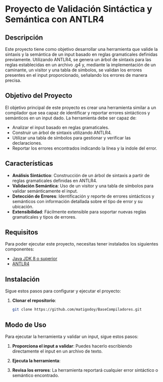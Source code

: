 # Proyecto de Validación Sintáctica y Semántica con ANTLR4

## Descripción

Este proyecto tiene como objetivo desarrollar una herramienta que valide la sintaxis y la semántica de un input basado en reglas gramaticales definidas previamente. Utilizando ANTLR4, se genera un árbol de sintaxis para las reglas establecidas en un archivo .g4 y, mediante la implementación de un caminante, un visitor y una tabla de símbolos, se validan los errores presentes en el input proporcionado, señalando los errores de manera precisa.

## Objetivo del Proyecto

El objetivo principal de este proyecto es crear una herramienta similar a un compilador que sea capaz de identificar y reportar errores sintácticos y semánticos en un input dado. La herramienta debe ser capaz de:

- Analizar el input basado en reglas gramaticales.
- Construir un árbol de sintaxis utilizando ANTLR4.
- Utilizar una tabla de símbolos para gestionar y verificar las declaraciones.
- Reportar los errores encontrados indicando la línea y la indole del error.

## Características

- **Análisis Sintáctico**: Construcción de un árbol de sintaxis a partir de reglas gramaticales definidas en ANTLR4.
- **Validación Semántica**: Uso de un visitor y una tabla de símbolos para validar semánticamente el input.
- **Detección de Errores**: Identificación y reporte de errores sintácticos y semánticos con información detallada sobre el tipo de error y su ubicación.
- **Extensibilidad**: Fácilmente extensible para soportar nuevas reglas gramaticales y tipos de errores.

## Requisitos

Para poder ejecutar este proyecto, necesitas tener instalados los siguientes componentes:

- [Java JDK 8 o superior](https://www.oracle.com/java/technologies/javase-jdk11-downloads.html)
- [ANTLR4](https://www.antlr.org/download.html)

## Instalación

Sigue estos pasos para configurar y ejecutar el proyecto:

1. **Clonar el repositorio**:
    ```bash
    git clone https://github.com/matigodoy/BaseCompiladores.git
    ```

## Modo de Uso

Para ejecutar la herramienta y validar un input, sigue estos pasos:

1. **Proporciona el input a validar**: Puedes hacerlo escribiendo directamente el input en un archivo de texto.

2. **Ejecuta la herramienta**:

3. **Revisa los errores**: La herramienta reportará cualquier error sintáctico o semántico encontrado.
